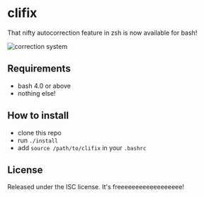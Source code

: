 # clifix

That nifty autocorrection feature in zsh is now available for bash!

![correction system](http://i.imgur.com/GqZgKm9.png)


## Requirements
- bash 4.0 or above
- nothing else!

## How to install
- clone this repo
- run `./install`
- add `source /path/to/clifix` in your `.bashrc`

## License

Released under the ISC license. It's freeeeeeeeeeeeeeeeee!

